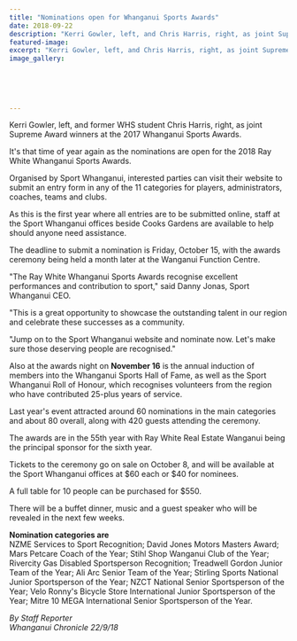 ```yaml
---
title: "Nominations open for Whanganui Sports Awards"
date: 2018-09-22
description: "Kerri Gowler, left, and Chris Harris, right, as joint Supreme Award winners at the 2017 Whanganui Sports Awards..."
featured-image: 
excerpt: "Kerri Gowler, left, and Chris Harris, right, as joint Supreme Award winners at the 2017 Whanganui Sports Awards."
image_gallery:
	
	
	
	
	
---
```


<p><span>Kerri Gowler, left, and former WHS student Chris Harris, right, as joint Supreme Award winners at the 2017 Whanganui Sports Awards.</span></p>
<p class="element element-paragraph">It's that time of year again as the nominations are open for the 2018 Ray White Whanganui Sports Awards.</p>
<p class="element element-paragraph">Organised by Sport Whanganui, interested parties can visit their website to submit an entry form in any of the 11 categories for players, administrators, coaches, teams and clubs.</p>
<p class="element element-paragraph">As this is the first year where all entries are to be submitted online, staff at the Sport Whanganui offices beside Cooks Gardens are available to help should anyone need assistance.</p>
<p class="element element-paragraph">The deadline to submit a nomination is Friday, October 15, with the awards ceremony being held a month later at the Wanganui Function Centre.</p>
<p class="element element-paragraph">"The Ray White Whanganui Sports Awards recognise excellent performances and contribution to sport," said Danny Jonas, Sport Whanganui CEO.</p>
<p class="element element-paragraph">"This is a great opportunity to showcase the outstanding talent in our region and celebrate these successes as a community.</p>
<p class="element element-paragraph">"Jump on to the Sport Whanganui website and nominate now. Let's make sure those deserving people are recognised."</p>
<p class="element element-paragraph">Also at the awards night on <strong>November 16</strong> is the annual induction of members into the Whanganui Sports Hall of Fame, as well as the Sport Whanganui Roll of Honour, which recognises volunteers from the region who have contributed 25-plus years of service.</p>
<p class="element element-paragraph">Last year's event attracted around 60 nominations in the main categories and about 80 overall, along with 420 guests attending the ceremony.</p>
<p class="element element-paragraph">The awards are in the 55th year with Ray White Real Estate Wanganui being the principal sponsor for the sixth year.</p>
<p class="element element-paragraph">Tickets to the ceremony go on sale on October 8, and will be available at the Sport Whanganui offices at $60 each or $40 for nominees.</p>
<p class="element element-paragraph">A full table for 10 people can be purchased for $550.</p>
<p class="element element-paragraph">There will be a buffet dinner, music and a guest speaker who will be revealed in the next few weeks.</p>
<p class="element element-paragraph"><strong>Nomination categories are</strong><br />NZME Services to Sport Recognition; David Jones Motors Masters Award; Mars Petcare Coach of the Year; Stihl Shop Wanganui Club of the Year; Rivercity Gas Disabled Sportsperson Recognition; Treadwell Gordon Junior Team of the Year; Ali Arc Senior Team of the Year; Stirling Sports National Junior Sportsperson of the Year; NZCT National Senior Sportsperson of the Year; Velo Ronny's Bicycle Store International Junior Sportsperson of the Year; Mitre 10 MEGA International Senior Sportsperson of the Year.</p>
<p class="element element-paragraph"><em>By Staff Reporter</em><br /><em>Whanganui Chronicle 22/9/18</em></p>

